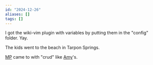 ```yaml
---
id: "2024-12-26"
aliases: []
tags: []
---
```


I got the wiki-vim plugin with variables by putting them in the "config" folder. Yay.

The kids went to the beach in Tarpon Springs. 


[MP](/MP.md) came to with "crud" like [Amy](/Amy.md)'s.

